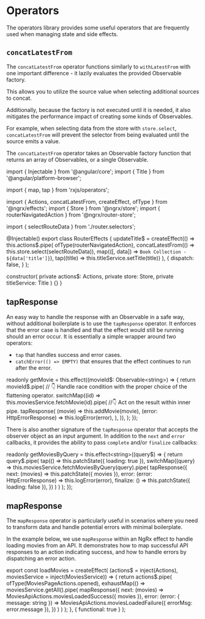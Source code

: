 # Operators

The operators library provides some useful operators that are frequently
used when managing state and side effects. 

## `concatLatestFrom`

The `concatLatestFrom` operator functions similarly to `withLatestFrom` with one important difference - it lazily evaluates the provided Observable factory.

This allows you to utilize the source value when selecting additional sources to concat.

Additionally, because the factory is not executed until it is needed, it also mitigates the performance impact of creating some kinds of Observables.

For example, when selecting data from the store with `store.select`, `concatLatestFrom` will prevent the
selector from being evaluated until the source emits a value.

The `concatLatestFrom` operator takes an Observable factory function that returns an array of Observables, or a single Observable.

<code-example header="router.effects.ts">
import { Injectable } from '@angular/core';
import { Title } from '@angular/platform-browser';

import { map, tap } from 'rxjs/operators';

import { Actions, concatLatestFrom, createEffect, ofType } from '@ngrx/effects';
import { Store } from '@ngrx/store';
import { routerNavigatedAction } from '@ngrx/router-store';

import { selectRouteData } from './router.selectors';

@Injectable()
export class RouterEffects {
  updateTitle$ = createEffect(() =>
    this.actions$.pipe(
      ofType(routerNavigatedAction),
      concatLatestFrom(() => this.store.select(selectRouteData)),
      map(([, data]) => `Book Collection - ${data['title']}`),
      tap((title) => this.titleService.setTitle(title))
    ),
    {
      dispatch: false,
    }
  );

  constructor(
    private actions$: Actions,
    private store: Store,
    private titleService: Title
  ) {}
}
</code-example>

## tapResponse

An easy way to handle the response with an Observable in a safe way, without additional boilerplate is to use the `tapResponse` operator. It enforces that the error case is handled and that the effect would still be running should an error occur. It is essentially a simple wrapper around two operators:

- `tap` that handles success and error cases.
- `catchError(() => EMPTY)` that ensures that the effect continues to run after the error.

<code-example header="movies.store.ts">
  readonly getMovie = this.effect((movieId$: Observable&lt;string&gt;) => {
    return movieId$.pipe(
      // 👇 Handle race condition with the proper choice of the flattening operator.
      switchMap((id) => this.moviesService.fetchMovie(id).pipe(
        //👇 Act on the result within inner pipe.
        tapResponse(
          (movie) => this.addMovie(movie),
          (error: HttpErrorResponse) => this.logError(error),
        ),
      )),
    );
  });
</code-example>

There is also another signature of the `tapResponse` operator that accepts the observer object as an input argument. In addition to the `next` and `error` callbacks, it provides the ability to pass `complete` and/or `finalize` callbacks:

<code-example header="movies.store.ts">
  readonly getMoviesByQuery = this.effect&lt;string&gt;((query$) => {
    return query$.pipe(
      tap(() => this.patchState({ loading: true }),
      switchMap((query) =>
        this.moviesService.fetchMoviesByQuery(query).pipe(
          tapResponse({
            next: (movies) => this.patchState({ movies }),
            error: (error: HttpErrorResponse) => this.logError(error),
            finalize: () => this.patchState({ loading: false }),
          })
        )
      )
    );
  });
</code-example>

## mapResponse

The `mapResponse` operator is particularly useful in scenarios where you need to transform data and handle potential errors with minimal boilerplate.

In the example below, we use `mapResponse` within an NgRx effect to handle loading movies from an API. It demonstrates how to map successful API responses to an action indicating success, and how to handle errors by dispatching an error action.

<code-example header="movies.effects.ts">
  export const loadMovies = createEffect(
    (actions$ = inject(Actions), moviesService = inject(MoviesService)) => {
      return actions$.pipe(
        ofType(MoviesPageActions.opened),
        exhaustMap(() =>
          moviesService.getAll().pipe(
            mapResponse({
              next: (movies) => MoviesApiActions.moviesLoadedSuccess({ movies }),
              error: (error: { message: string }) =>
                MoviesApiActions.moviesLoadedFailure({ errorMsg: error.message }),
            })
          )
        )
      );
    },
    { functional: true }
  );
</code-example>
